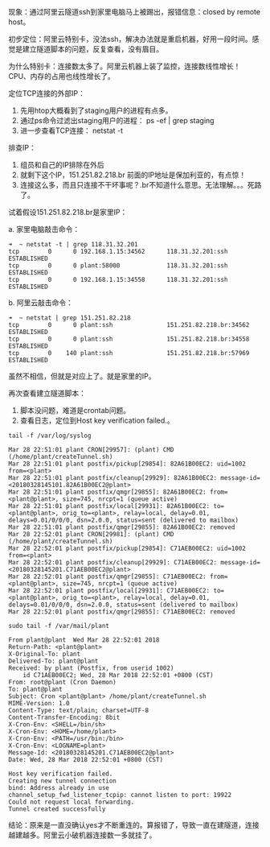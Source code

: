 
现象：通过阿里云隧道ssh到家里电脑马上被踢出，报错信息：closed by remote host。

初步定位：阿里云特别卡，没法ssh，解决办法就是重启机器，好用一段时间。感觉是建立隧道脚本的问题，反复查看，没有眉目。

为什么特别卡：连接数太多了。阿里云机器上装了监控，连接数线性增长！CPU、内存的占用也线性增长了。



定位TCP连接的外部IP：
1. 先用htop大概看到了staging用户的进程有点多。
1. 通过ps命令过滤出staging用户的进程： ps -ef | grep staging
1. 进一步查看TCP连接： netstat -t


排查IP：
1. 组员和自己的IP排除在外后
1. 就剩下这个IP，151.251.82.218.br 前面的IP地址是保加利亚的，有点惊！
1. 连接这么多，而且只连接不干坏事呢？.br不知道什么意思。无法理解。。。死路了。



试着假设151.251.82.218.br是家里IP：

a. 家里电脑敲击命令：
```
➜  ~ netstat -t | grep 118.31.32.201
tcp        0      0 192.168.1.15:34562      118.31.32.201:ssh       ESTABLISHED
tcp        0      0 plant:58000             118.31.32.201:ssh       ESTABLISHED
tcp        0      0 192.168.1.15:34558      118.31.32.201:ssh       ESTABLISHED
```

b. 阿里云敲击命令：
```
➜  ~ netstat | grep 151.251.82.218
tcp        0      0 plant:ssh               151.251.82.218.br:34562 ESTABLISHED
tcp        0      0 plant:ssh               151.251.82.218.br:34558 ESTABLISHED
tcp        0    140 plant:ssh               151.251.82.218.br:57969 ESTABLISHED
```

虽然不相信，但就是对应上了。就是家里的IP。


再次查看建立隧道脚本：
1. 脚本没问题，难道是crontab问题。
1. 查看日志，定位到Host key verification failed.。

```
tail -f /var/log/syslog

Mar 28 22:51:01 plant CRON[29957]: (plant) CMD (/home/plant/createTunnel.sh)
Mar 28 22:51:01 plant postfix/pickup[29854]: 82A61B00EC2: uid=1002 from=<plant>
Mar 28 22:51:01 plant postfix/cleanup[29929]: 82A61B00EC2: message-id=<20180328145101.82A61B00EC2@plant>
Mar 28 22:51:01 plant postfix/qmgr[29855]: 82A61B00EC2: from=<plant@plant>, size=745, nrcpt=1 (queue active)
Mar 28 22:51:01 plant postfix/local[29931]: 82A61B00EC2: to=<plant@plant>, orig_to=<plant>, relay=local, delay=0.01, delays=0.01/0/0/0, dsn=2.0.0, status=sent (delivered to mailbox)
Mar 28 22:51:01 plant postfix/qmgr[29855]: 82A61B00EC2: removed
Mar 28 22:52:01 plant CRON[29981]: (plant) CMD (/home/plant/createTunnel.sh)
Mar 28 22:52:01 plant postfix/pickup[29854]: C71AEB00EC2: uid=1002 from=<plant>
Mar 28 22:52:01 plant postfix/cleanup[29929]: C71AEB00EC2: message-id=<20180328145201.C71AEB00EC2@plant>
Mar 28 22:52:01 plant postfix/qmgr[29855]: C71AEB00EC2: from=<plant@plant>, size=745, nrcpt=1 (queue active)
Mar 28 22:52:01 plant postfix/local[29931]: C71AEB00EC2: to=<plant@plant>, orig_to=<plant>, relay=local, delay=0.01, delays=0.01/0/0/0, dsn=2.0.0, status=sent (delivered to mailbox)
Mar 28 22:52:01 plant postfix/qmgr[29855]: C71AEB00EC2: removed
```

```
sudo tail -f /var/mail/plant

From plant@plant  Wed Mar 28 22:52:01 2018
Return-Path: <plant@plant>
X-Original-To: plant
Delivered-To: plant@plant
Received: by plant (Postfix, from userid 1002)
    id C71AEB00EC2; Wed, 28 Mar 2018 22:52:01 +0800 (CST)
From: root@plant (Cron Daemon)
To: plant@plant
Subject: Cron <plant@plant> /home/plant/createTunnel.sh
MIME-Version: 1.0
Content-Type: text/plain; charset=UTF-8
Content-Transfer-Encoding: 8bit
X-Cron-Env: <SHELL=/bin/sh>
X-Cron-Env: <HOME=/home/plant>
X-Cron-Env: <PATH=/usr/bin:/bin>
X-Cron-Env: <LOGNAME=plant>
Message-Id: <20180328145201.C71AEB00EC2@plant>
Date: Wed, 28 Mar 2018 22:52:01 +0800 (CST)

Host key verification failed.
Creating new tunnel connection
bind: Address already in use
channel_setup_fwd_listener_tcpip: cannot listen to port: 19922
Could not request local forwarding.
Tunnel created successfully
```

结论：原来是一直没确认yes才不断重连的。算报错了，导致一直在建隧道，连接越建越多。阿里云小破机器连接数一多就挂了。

